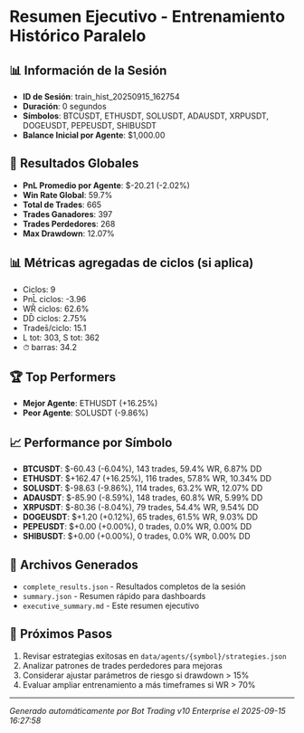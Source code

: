 # Resumen Ejecutivo - Entrenamiento Histórico Paralelo

## 📊 Información de la Sesión
- **ID de Sesión**: train_hist_20250915_162754
- **Duración**: 0 segundos
- **Símbolos**: BTCUSDT, ETHUSDT, SOLUSDT, ADAUSDT, XRPUSDT, DOGEUSDT, PEPEUSDT, SHIBUSDT
- **Balance Inicial por Agente**: $1,000.00

## 🎯 Resultados Globales
- **PnL Promedio por Agente**: $-20.21 (-2.02%)
- **Win Rate Global**: 59.7%
- **Total de Trades**: 665
- **Trades Ganadores**: 397
- **Trades Perdedores**: 268
- **Max Drawdown**: 12.07%

## 📊 Métricas agregadas de ciclos (si aplica)
- Ciclos: 9
- PnL̄ ciclos: -3.96
- WR̄ ciclos: 62.6%
- DD̄ ciclos: 2.75%
- Trades̄/ciclo: 15.1
- L tot: 303, S tot: 362
- ⏱̄ barras: 34.2


## 🏆 Top Performers
- **Mejor Agente**: ETHUSDT (+16.25%)
- **Peor Agente**: SOLUSDT (-9.86%)

## 📈 Performance por Símbolo
- **BTCUSDT**: $-60.43 (-6.04%), 143 trades, 59.4% WR, 6.87% DD
- **ETHUSDT**: $+162.47 (+16.25%), 116 trades, 57.8% WR, 10.34% DD
- **SOLUSDT**: $-98.63 (-9.86%), 114 trades, 63.2% WR, 12.07% DD
- **ADAUSDT**: $-85.90 (-8.59%), 148 trades, 60.8% WR, 5.99% DD
- **XRPUSDT**: $-80.36 (-8.04%), 79 trades, 54.4% WR, 9.54% DD
- **DOGEUSDT**: $+1.20 (+0.12%), 65 trades, 61.5% WR, 9.03% DD
- **PEPEUSDT**: $+0.00 (+0.00%), 0 trades, 0.0% WR, 0.00% DD
- **SHIBUSDT**: $+0.00 (+0.00%), 0 trades, 0.0% WR, 0.00% DD

## 📁 Archivos Generados
- `complete_results.json` - Resultados completos de la sesión
- `summary.json` - Resumen rápido para dashboards
- `executive_summary.md` - Este resumen ejecutivo

## 🎯 Próximos Pasos
1. Revisar estrategias exitosas en `data/agents/{symbol}/strategies.json`
2. Analizar patrones de trades perdedores para mejoras
3. Considerar ajustar parámetros de riesgo si drawdown > 15%
4. Evaluar ampliar entrenamiento a más timeframes si WR > 70%

---
*Generado automáticamente por Bot Trading v10 Enterprise el 2025-09-15 16:27:58*
